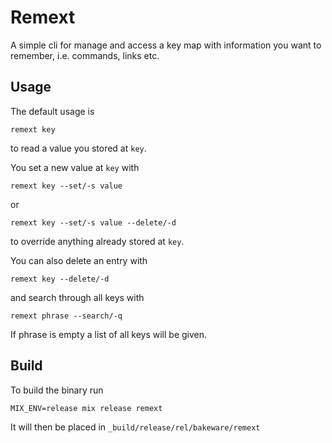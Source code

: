 # Remext

A simple cli for manage and access a key map with information you want to remember, i.e. commands, links etc.

## Usage

The default usage is

```
remext key
```

to read a value you stored at `key`.

You set a new value at `key` with

```
remext key --set/-s value
```

or

```
remext key --set/-s value --delete/-d
```

to override anything already stored at `key`.

You can also delete an entry with

```
remext key --delete/-d
```

and search through all keys with

```
remext phrase --search/-q
```

If phrase is empty a list of all keys will be given.

## Build

To build the binary run

```
MIX_ENV=release mix release remext
```

It will then be placed in `_build/release/rel/bakeware/remext`
